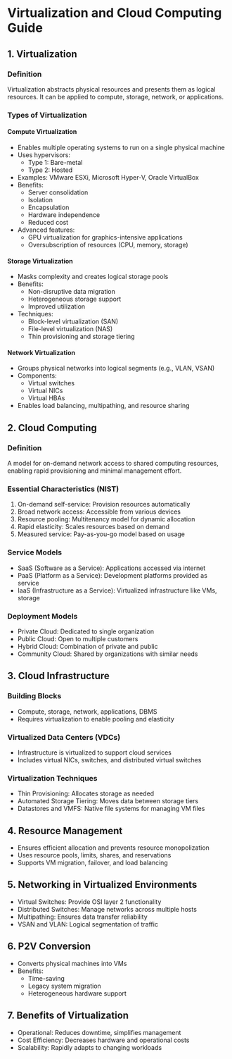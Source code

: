 # Virtualization and Cloud Computing Guide

## 1. Virtualization

### Definition
Virtualization abstracts physical resources and presents them as logical resources. It can be applied to compute, storage, network, or applications.

### Types of Virtualization

#### Compute Virtualization
* Enables multiple operating systems to run on a single physical machine
* Uses hypervisors:
  * Type 1: Bare-metal
  * Type 2: Hosted
* Examples: VMware ESXi, Microsoft Hyper-V, Oracle VirtualBox
* Benefits:
  * Server consolidation
  * Isolation
  * Encapsulation
  * Hardware independence
  * Reduced cost
* Advanced features:
  * GPU virtualization for graphics-intensive applications
  * Oversubscription of resources (CPU, memory, storage)

#### Storage Virtualization
* Masks complexity and creates logical storage pools
* Benefits:
  * Non-disruptive data migration
  * Heterogeneous storage support
  * Improved utilization
* Techniques:
  * Block-level virtualization (SAN)
  * File-level virtualization (NAS)
  * Thin provisioning and storage tiering

#### Network Virtualization
* Groups physical networks into logical segments (e.g., VLAN, VSAN)
* Components:
  * Virtual switches
  * Virtual NICs
  * Virtual HBAs
* Enables load balancing, multipathing, and resource sharing

## 2. Cloud Computing

### Definition
A model for on-demand network access to shared computing resources, enabling rapid provisioning and minimal management effort.

### Essential Characteristics (NIST)
1. On-demand self-service: Provision resources automatically
2. Broad network access: Accessible from various devices
3. Resource pooling: Multitenancy model for dynamic allocation
4. Rapid elasticity: Scales resources based on demand
5. Measured service: Pay-as-you-go model based on usage

### Service Models
* SaaS (Software as a Service): Applications accessed via internet
* PaaS (Platform as a Service): Development platforms provided as service
* IaaS (Infrastructure as a Service): Virtualized infrastructure like VMs, storage

### Deployment Models
* Private Cloud: Dedicated to single organization
* Public Cloud: Open to multiple customers
* Hybrid Cloud: Combination of private and public
* Community Cloud: Shared by organizations with similar needs

## 3. Cloud Infrastructure

### Building Blocks
* Compute, storage, network, applications, DBMS
* Requires virtualization to enable pooling and elasticity

### Virtualized Data Centers (VDCs)
* Infrastructure is virtualized to support cloud services
* Includes virtual NICs, switches, and distributed virtual switches

### Virtualization Techniques
* Thin Provisioning: Allocates storage as needed
* Automated Storage Tiering: Moves data between storage tiers
* Datastores and VMFS: Native file systems for managing VM files

## 4. Resource Management
* Ensures efficient allocation and prevents resource monopolization
* Uses resource pools, limits, shares, and reservations
* Supports VM migration, failover, and load balancing

## 5. Networking in Virtualized Environments
* Virtual Switches: Provide OSI layer 2 functionality
* Distributed Switches: Manage networks across multiple hosts
* Multipathing: Ensures data transfer reliability
* VSAN and VLAN: Logical segmentation of traffic

## 6. P2V Conversion
* Converts physical machines into VMs
* Benefits:
  * Time-saving
  * Legacy system migration
  * Heterogeneous hardware support

## 7. Benefits of Virtualization
* Operational: Reduces downtime, simplifies management
* Cost Efficiency: Decreases hardware and operational costs
* Scalability: Rapidly adapts to changing workloads
